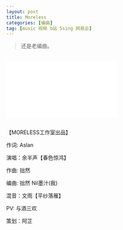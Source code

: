 ```yaml
---
layout: post
title: Moreless 
categories: [编曲]
tag: [music 视频 b站 5sing 网易云]
---
```


> 还是老编曲。
<br />
<div class="resp-container">
<iframe class="resp-iframe" src="//player.bilibili.com/player.html?aid=18146314&cid=29625925&page=1" scrolling="no" border="0" frameborder="no" framespacing="0" allowfullscreen="true"> </iframe>
</div>
<br />

【MORELESS工作室出品】

作词: Aslan

演唱：余半声【春色惊鸿】

作曲: 拙然

编曲: 拙然 Nil墨汁(我)

混音：文雨【平纱落雁】

PV: 与酒三欢

策划：阿芷
